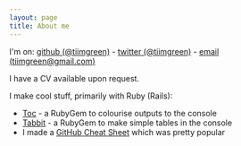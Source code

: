 ```yaml
---
layout: page
title: About me
---
```


I'm on: [github (@tiimgreen)](http://github.com/tiimgreen) - [twitter (@tiimgreen)](http://twitter.com/tiimgreen) - [email (tiimgreen@gmail.com)](mailto:tiimgreen@gmail.com)

I have a CV available upon request.

I make cool stuff, primarily with Ruby (Rails):

- [Toc](http://tiimgreen.com/blog/colouring-output/) - a RubyGem to colourise outputs to the console
- [Tabbit](http://tiimgreen.com/blog/tables-on-console/) - a RubyGem to make simple tables in the console
- I made a [GitHub Cheat Sheet](https://github.com/tiimgreen/github-cheat-sheet) which was pretty popular
